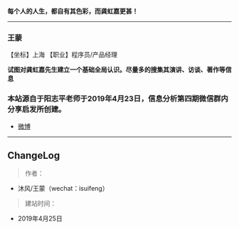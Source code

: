 
**每个人的人生，都自有其色彩，而龚虹嘉更甚！**
- - - - -
### **王蒙**
【坐标】上海
【职业】程序员/产品经理

**试图对龚虹嘉先生建立一个基础全局认识。尽量多的搜集其演讲、访谈、著作等信息**

###   本站源自于阳志平老师于2019年4月23日，信息分析第四期微信群内分享启发所创建。

- [微博](https://weibo.com/p/1005052383562442/info?mod=pedit_more)
- - - - -

##  ChangeLog

>  作者：
- 沐风/王蒙（wechat：isuifeng）
>  建站时间：
- 2019年4月25日